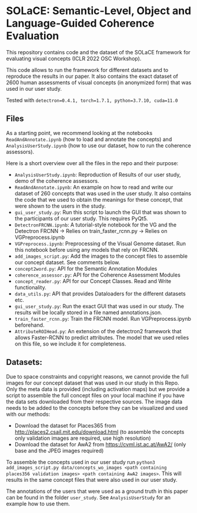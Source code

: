 # SOLaCE: Semantic-Level, Object and Language-Guided Coherence Evaluation
This repository contains code and the dataset of the SOLaCE framework for evaluating visual concepts (ICLR 2022 OSC Workshop).

This code allows to run the framework for different datasets and to reproduce the results in our paper. It also contains the exact dataset of 2600 human assessments of visual concepts (in anonymized form) that was used in our user study.

Tested with ``detectron=0.4.1, torch=1.7.1, python=3.7.10, cuda=11.0``

## Files
As a starting point, we recommend looking at the notebooks ``ReadAndAnnotate.ipynb`` (how to load and annotate the concepts) and ``AnalysisUserStudy.ipynb`` (how to use our dataset, how to run the coherence assessors).

Here is a short overview over all the files in the repo and their purpose:
* ``AnalysisUserStudy.ipynb``: Reproduction of Results of our user study, demo of the coherence assessors.
* ``ReadAndAnnotate.ipynb``: An example on how to read and write our dataset of 260 concepts that was used in the user study. It also contains the code that we used to obtain the meanings for these concept, that were shown to the users in the study.
* ``gui_user_study.py``: Run this script to launch the GUI that was shown to the participants of our user study. This requires PyQt5.
* ``DetectronFRCNN.ipynb``: A tutorial-style notebook for the VG and the Detectron FRCNN -> Relies on train_faster_rcnn.py -> Relies on VGPreprocess.ipynb
* ``VGPreprocess.ipynb``: Preprocessing of the Visual Genome dataset. Run this notebook before using any models that rely on FRCNN.
* ``add_images_script.py``: Add the images to the concept files to assemble our concept dataset. See comments below.
* ``concept2word.py``: API for the Semantic Annotation Modules
* ``coherence_assessor.py``: API for the Coherence Assessment Modules
* ``concept_reader.py``: API for our Concept Classes. Read and Write functionality.
* ``data_utils.py``: API that provides Dataloaders for the different datasets etc.
* ``gui_user_study.py``: Run the exact GUI that was used in our study. The results will be locally stored in a file named annotations.json.
* ``train_faster_rcnn.py``: Train the FRCNN model. Run VGPreprocess.ipynb beforehand.
* ``AttributeROIHead.py``: An extension of the detectron2 framework that allows Faster-RCNN to predict attributes. The model that we used relies on this file, so we include it for completeness.

## Datasets: 
Due to space constraints and copyright reasons, we cannot provide the full images for our concept dataset that was used in our study in this Repo. Only the meta data is provided (including activation maps) but we provide a script to assemble the full concept files on your local machine if you have the data sets downloaded from their respective sources. The image data needs to be added to the concepts before they can be visualized and used with our methods:

* Download the dataset for Places365 from http://places2.csail.mit.edu/download.html (to assemble the concepts only validation images are required, use high resolution)
* Download the dataset for AwA2 from https://cvml.ist.ac.at/AwA2/ (only base and the JPEG images required)

To assemble the concepts used in our user study run ``python3 add_images_script.py data/concepts_wo_images <path containing places356 validation images> <path containing AwA2 images>``. This will results in the same concept files that were also used in our user study.

The annotations of the users that were used as a ground truth in this paper can be found in the folder ``user_study``. See ``AnalysisUserStudy`` for an example how to use them.
